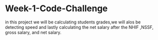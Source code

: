# Week-1-Code-Challenge
in this project we will be calculating students grades,we will alos be detecting speed and lastly calculating the net salary after the NHIF ,NSSF, gross salary, and net salary. 
